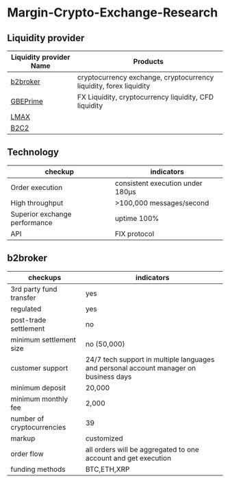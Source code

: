 # Margin-Crypto-Exchange-Research
## Liquidity provider

Liquidity provider Name | Products
------------ | -------------
[b2broker](https://www.b2broker.net) | cryptocurrency exchange, cryptocurrency liquidity, forex liquidity
[GBEPrime](https://gbeprime.com) | FX Liquidity, cryptocurrency liquidity, CFD liquidity
[LMAX](https://www.lmaxdigital.com/overview/)| 
[B2C2](https://www.b2c2.com/) | 

## Technology
checkup | indicators
------------| ----------
Order execution | consistent execution under 180μs
High throughput   | >100,000 messages/second
Superior exchange performance | uptime 100%
API | FIX protocol

## b2broker
checkups | indicators
------------| -----------
3rd party fund transfer | yes
regulated | yes
post-trade settlement | no
minimum settlement size | no (50,000)
customer support | 24/7 tech support in multiple languages and personal account manager on business days
minimum deposit | 20,000
minimum monthly fee | 2,000
number of cryptocurrencies | 39
markup | customized
order flow | all orders will be aggregated to one account and get execution
funding methods | BTC,ETH,XRP



